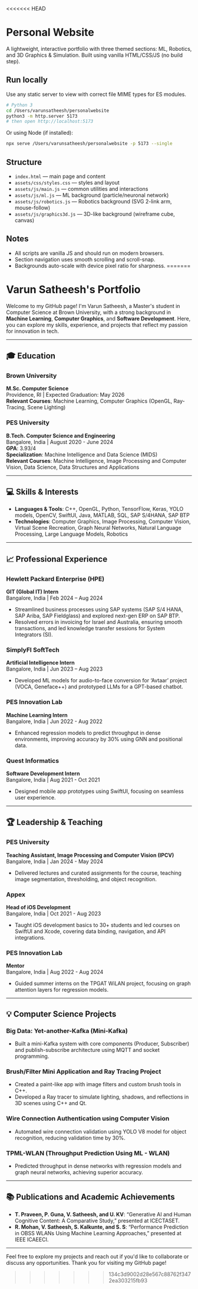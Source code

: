 <<<<<<< HEAD
# Personal Website

A lightweight, interactive portfolio with three themed sections: ML, Robotics, and 3D Graphics & Simulation. Built using vanilla HTML/CSS/JS (no build step).

## Run locally

Use any static server to view with correct file MIME types for ES modules.

```bash
# Python 3
cd /Users/varunsatheesh/personalwebsite
python3 -m http.server 5173
# then open http://localhost:5173
```

Or using Node (if installed):

```bash
npx serve /Users/varunsatheesh/personalwebsite -p 5173 --single
```

## Structure

- `index.html` — main page and content
- `assets/css/styles.css` — styles and layout
- `assets/js/main.js` — common utilities and interactions
- `assets/js/ml.js` — ML background (particle/neuronal network)
- `assets/js/robotics.js` — Robotics background (SVG 2-link arm, mouse-follow)
- `assets/js/graphics3d.js` — 3D-like background (wireframe cube, canvas)

## Notes
- All scripts are vanilla JS and should run on modern browsers.
- Section navigation uses smooth scrolling and scroll-snap.
- Backgrounds auto-scale with device pixel ratio for sharpness.
=======

# Varun Satheesh's Portfolio

Welcome to my GitHub page! I'm Varun Satheesh, a Master's student in Computer Science at Brown University, with a strong background in **Machine Learning**, **Computer Graphics**, and **Software Development**. Here, you can explore my skills, experience, and projects that reflect my passion for innovation in tech.

---

## 🎓 Education

### Brown University  
**M.Sc. Computer Science**  
Providence, RI | Expected Graduation: May 2026  
**Relevant Courses**: Machine Learning, Computer Graphics (OpenGL, Ray-Tracing, Scene Lighting)

### PES University  
**B.Tech. Computer Science and Engineering**  
Bangalore, India | August 2020 - June 2024  
**GPA**: 3.93/4  
**Specialization**: Machine Intelligence and Data Science (MIDS)  
**Relevant Courses**: Machine Intelligence, Image Processing and Computer Vision, Data Science, Data Structures and Applications  

---

## 💻 Skills & Interests

- **Languages & Tools**: C++, OpenGL, Python, TensorFlow, Keras, YOLO models, OpenCV, SwiftUI, Java, MATLAB, SQL, SAP S/4HANA, SAP BTP
- **Technologies**: Computer Graphics, Image Processing, Computer Vision, Virtual Scene Recreation, Graph Neural Networks, Natural Language Processing, Large Language Models, Robotics

---

## 📈 Professional Experience

### Hewlett Packard Enterprise (HPE)  
**GIT (Global IT) Intern**  
Bangalore, India | Feb 2024 – Aug 2024  
- Streamlined business processes using SAP systems (SAP S/4 HANA, SAP Ariba, SAP Fieldglass) and explored next-gen ERP on SAP BTP.
- Resolved errors in invoicing for Israel and Australia, ensuring smooth transactions, and led knowledge transfer sessions for System Integrators (SI).

### SimplyFI SoftTech  
**Artificial Intelligence Intern**  
Bangalore, India | Jun 2023 – Aug 2023  
- Developed ML models for audio-to-face conversion for ‘Avtaar’ project (VOCA, Geneface++) and prototyped LLMs for a GPT-based chatbot.

### PES Innovation Lab  
**Machine Learning Intern**  
Bangalore, India | Jun 2022 - Aug 2022  
- Enhanced regression models to predict throughput in dense environments, improving accuracy by 30% using GNN and positional data.

### Quest Informatics  
**Software Development Intern**  
Bangalore, India | Aug 2021 - Oct 2021  
- Designed mobile app prototypes using SwiftUI, focusing on seamless user experience.

---

## 🏆 Leadership & Teaching

### PES University  
**Teaching Assistant, Image Processing and Computer Vision (IPCV)**  
Bangalore, India | Jan 2024 - May 2024  
- Delivered lectures and curated assignments for the course, teaching image segmentation, thresholding, and object recognition.

### Appex  
**Head of iOS Development**  
Bangalore, India | Oct 2021 - Aug 2023  
- Taught iOS development basics to 30+ students and led courses on SwiftUI and Xcode, covering data binding, navigation, and API integrations.

### PES Innovation Lab  
**Mentor**  
Bangalore, India | Aug 2022 - Aug 2024  
- Guided summer interns on the TPGAT WiLAN project, focusing on graph attention layers for regression models.

---

## 💡 Computer Science Projects

### **Big Data: Yet-another-Kafka (Mini-Kafka)**
- Built a mini-Kafka system with core components (Producer, Subscriber) and publish-subscribe architecture using MQTT and socket programming.

### **Brush/Filter Mini Application and Ray Tracing Project**
- Created a paint-like app with image filters and custom brush tools in C++.
- Developed a Ray tracer to simulate lighting, shadows, and reflections in 3D scenes using C++ and Qt.

### **Wire Connection Authentication using Computer Vision**
- Automated wire connection validation using YOLO V8 model for object recognition, reducing validation time by 30%.

### **TPML-WLAN (Throughput Prediction Using ML - WLAN)**
- Predicted throughput in dense networks with regression models and graph neural networks, achieving superior accuracy.

---

## 📚 Publications and Academic Achievements

- **T. Praveen, P. Guna, V. Satheesh, and U. KV**: “Generative AI and Human Cognitive Content: A Comparative Study,” presented at ICECTASET.
- **R. Mohan, V. Satheesh, S. Kalkunte, and S. S**: “Performance Prediction in OBSS WLANs Using Machine Learning Approaches,” presented at IEEE ICAEECI.

---

Feel free to explore my projects and reach out if you'd like to collaborate or discuss any opportunities. Thank you for visiting my GitHub page!

>>>>>>> 134c3d9002d28e567c88762f3472ea303215fb93
